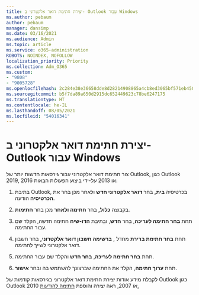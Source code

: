 ```yaml
---
title: יצירת חתימת דואר אלקטרוני ב- Outlook עבור Windows
ms.author: pebaum
author: pebaum
manager: dansimp
ms.date: 03/16/2021
ms.audience: Admin
ms.topic: article
ms.service: o365-administration
ROBOTS: NOINDEX, NOFOLLOW
localization_priority: Priority
ms.collection: Adm_O365
ms.custom:
- "9808"
- "9005728"
ms.openlocfilehash: 2c284e38e36658dde8d28214908865a4cb8ed3065bf571eb450ce540b9207cd2
ms.sourcegitcommit: b5f7da89a650d2915dc652449623c78be6247175
ms.translationtype: HT
ms.contentlocale: he-IL
ms.lasthandoff: 08/05/2021
ms.locfileid: "54016341"
---
```

# <a name="create-an-email-signature-in-outlook-for-windows"></a>יצירת חתימת דואר אלקטרוני ב- Outlook עבור Windows

צור חתימת דואר אלקטרוני עבור גירסאות חדשות יותר של Outlook, כגון Outlook 2019, 2016 או 2013 על-ידי ביצוע הפעולות הבאות:

1. בתיבת Outlook, בכרטיסיה **בית,** בחר **דואר אלקטרוני חדש** ולאחר מכן בחר את **הכרטיסיה** הודעה.

1. בקבוצה **כלול,** בחר **חתימה ולאחר** מכן בחר **חתימות**.

1. תחת **בחר חתימה לעריכה**, בחר **חדש**, ובתיבת **הדו-שיח** חתימה חדשה, הקלד שם עבור החתימה.

1. תחת **בחר חתימת ברירת** מחדל , **ברשימה חשבון דואר אלקטרוני,** בחר חשבון דואר אלקטרוני לשייך לחתימה.

1. תחת **בחר חתימה לעריכה**, **בחר חדש** והקלד שם עבור החתימה.

1. תחת **ערוך חתימה**, הקלד את החתימה שברצונך להשתמש בה ובחר **אישור**.

לקבלת מידע אודות יצירת חתימת דואר אלקטרוני בגירסאות קודמות של Outlook כגון Outlook 2010 או 2007, ראה יצירה והוספת [חתימה להודעות.](https://support.microsoft.com/office/8ee5d4f4-68fd-464a-a1c1-0e1c80bb27f2#ID0EAADAAA=Office_2007_-_2010)

